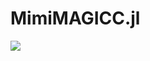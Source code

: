 # MimiMAGICC.jl

![](https://github.com/anthofflab/MimiMAGICC.jl/workflows/Run%20CI%20on%20master/badge.svg)
